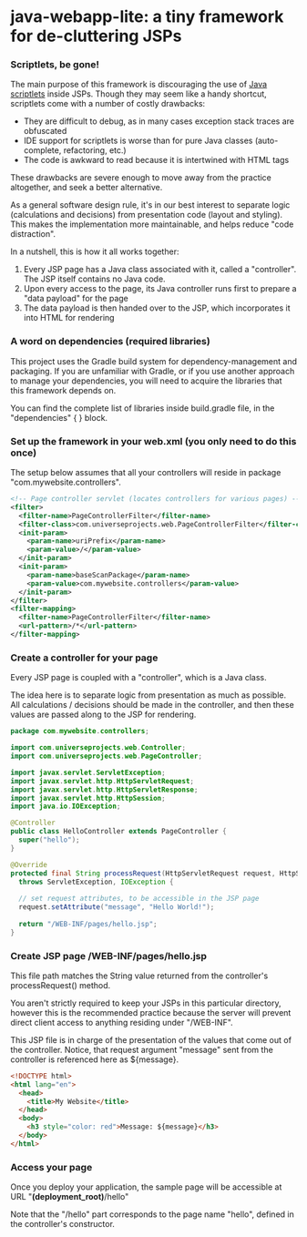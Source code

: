 # java-webapp-lite: a tiny framework for de-cluttering JSPs 

### Scriptlets, be gone!

The main purpose of this framework is discouraging the use of [Java scriptlets](http://docs.oracle.com/javaee/5/tutorial/doc/bnaou.html) inside JSPs. Though they may seem like a handy shortcut, scriptlets come with a number of costly drawbacks:

 * They are difficult to debug, as in many cases exception stack traces are obfuscated
 * IDE support for scriptlets is worse than for pure Java classes (auto-complete, refactoring, etc.)
 * The code is awkward to read because it is intertwined with HTML tags

These drawbacks are severe enough to move away from the practice altogether, and seek a better alternative.

As a general software design rule, it's in our best interest to separate logic (calculations and decisions) from presentation code (layout and styling). This makes the implementation more maintainable, and helps reduce "code distraction". 

In a nutshell, this is how it all works together:
 1. Every JSP page has a Java class associated with it, called a "controller". The JSP itself contains no Java code.
 2. Upon every access to the page, its Java controller runs first to prepare a "data payload" for the page
 3. The data payload is then handed over to the JSP, which incorporates it into HTML for rendering



### A word on dependencies (required libraries)

This project uses the Gradle build system for dependency-management and packaging.
If you are unfamiliar with Gradle, or if you use another approach to manage your dependencies, you will need to acquire the libraries that this framework depends on.

You can find the complete list of libraries inside build.gradle file, in the "dependencies" { } block.


### Set up the framework in your web.xml (you only need to do this once)

The setup below assumes that all your controllers will reside in package "com.mywebsite.controllers".

```xml
<!-- Page controller servlet (locates controllers for various pages) -->
<filter>
  <filter-name>PageControllerFilter</filter-name>
  <filter-class>com.universeprojects.web.PageControllerFilter</filter-class>
  <init-param>
    <param-name>uriPrefix</param-name>
    <param-value>/</param-value>
  </init-param>
  <init-param>
    <param-name>baseScanPackage</param-name>
    <param-value>com.mywebsite.controllers</param-value>
  </init-param>
</filter>
<filter-mapping>
  <filter-name>PageControllerFilter</filter-name>
  <url-pattern>/*</url-pattern>
</filter-mapping>
```

### Create a controller for your page

Every JSP page is coupled with a "controller", which is a Java class.

The idea here is to separate logic from presentation as much as possible. All calculations / decisions should be made in the controller, and then these values are passed along to the JSP for rendering.

```java
package com.mywebsite.controllers;

import com.universeprojects.web.Controller;
import com.universeprojects.web.PageController;

import javax.servlet.ServletException;
import javax.servlet.http.HttpServletRequest;
import javax.servlet.http.HttpServletResponse;
import javax.servlet.http.HttpSession;
import java.io.IOException;

@Controller
public class HelloController extends PageController {
  super("hello");
}

@Override
protected final String processRequest(HttpServletRequest request, HttpServletResponse response) 
  throws ServletException, IOException {
  
  // set request attributes, to be accessible in the JSP page
  request.setAttribute("message", "Hello World!");
  
  return "/WEB-INF/pages/hello.jsp";
}

```

### Create JSP page /WEB-INF/pages/hello.jsp

This file path matches the String value returned from the controller's processRequest() method.

You aren't strictly required to keep your JSPs in this particular directory, however this is the recommended practice because the server will prevent direct client access to anything residing under "/WEB-INF".

This JSP file is in charge of the presentation of the values that come out of the controller.
Notice, that request argument "message" sent from the controller is referenced here as ${message}.

```html
<!DOCTYPE html>
<html lang="en">
  <head>
    <title>My Website</title>
  </head>
  <body>
    <h3 style="color: red">Message: ${message}</h3>
  </body>
</html>
```

### Access your page

Once you deploy your application, the sample page will be accessible at URL "**(deployment_root)**/hello"

Note that the "/hello" part corresponds to the page name "hello", defined in the controller's constructor.

